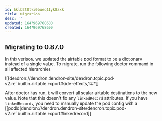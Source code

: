 ```yaml
---
id: kklb2t8tvi0bueq11yk8zxk
title: Migration
desc: ''
updated: 1647969768600
created: 1647969768600
---
```


## Migrating to 0.87.0

In this verison, we updated the airtable pod format to be a dictionary instead of a single value.
To migrate, run the following doctor command in all affected hierarchies

![[dendron://dendron.dendron-site/dendron.topic.pod-v2.ref.builtin.airtable.export#side-effects,1:#*]]

After doctor has run, it will convert all scalar airtable destinations to the new value. Note that this doesn't fix any `linkedRecord` attributes. 
If you have `linkedRecords`, you need to manually update the pod config with a [[podId|dendron://dendron.dendron-site/dendron.topic.pod-v2.ref.builtin.airtable.export#linkedrecord]] 
